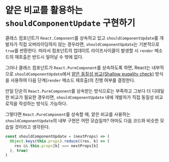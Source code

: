 # 얕은 비교를 활용하는 `shouldComponentUpdate` 구현하기

클래스 컴포넌트가 `React.Component`를 상속하고 있고 `shouldComponentUpdate`를 개발자가 직접 오버라이딩하지 않는 경우라면, `shouldComponentUpdate`는 기본적으로 `true`를 반환한다. 따라서 컴포넌트의 업데이트 라이프사이클이 발생할 시 `render` 메소드의 재호출은 반드시 일어날 수 밖에 없다.

그러나 클래스 컴포넌트가 `React.PureComponent`를 상속하도록 하면, React는 내부적으로 `shouldComponentUpdate`에서 [얕은 동질성 비교(Shallow euqality check)](https://github.com/chayeoi/TIL/blob/master/react/performance-optimization/equality-comparison.md) 방식을 사용하여 다음 단계(`render` 메소드 재호출)의 진행 여부를 결정한다.

만일 단순히 `React.PureComponent`를 상속받는 방식으로는 부족하고 그보다 더 디테일한 비교가 필요한 경우라면, `shouldComponentUpdate` 내에 개발자가 직접 동질성 비교 로직을 작성하는 방식도 가능하다.

그렇다면 `React.PureComponent`를 상속할 때, 얕은 비교를 사용하는 `shouldComponentUpdate`의 내부 구현은 어떤 모습일까? 아마도 다음 코드와 비슷한 모습일 것이라고 생각된다.

```javascript
const shouldComponentUpdate = (nextProps) => (
  Object.keys(this.props).reduce((res, k) => (
    res && this.props[k] === nextProps[k]
  ), true)
)
```
